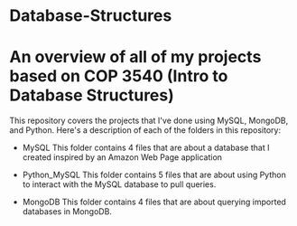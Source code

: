 # Database-Structures

# An overview of all of my projects based on COP 3540 (Intro to Database Structures)

This repository covers the projects that I've done using MySQL, MongoDB, and Python. Here's a description of each of the folders in this repository:

* MySQL
  This folder contains 4 files that are about a database that I created inspired by an Amazon Web Page application
  
* Python_MySQL
  This folder contains 5 files that are about using Python to interact with the MySQL database to pull queries.

* MongoDB
  This folder contains 4 files that are about querying imported databases in MongoDB.

